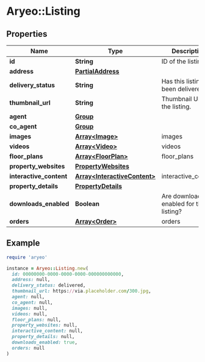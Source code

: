 # Aryeo::Listing

## Properties

| Name | Type | Description | Notes |
| ---- | ---- | ----------- | ----- |
| **id** | **String** | ID of the listing. |  |
| **address** | [**PartialAddress**](PartialAddress.md) |  |  |
| **delivery_status** | **String** | Has this listing been delivered? |  |
| **thumbnail_url** | **String** | Thumbnail URL for the listing. | [optional] |
| **agent** | [**Group**](Group.md) |  | [optional] |
| **co_agent** | [**Group**](Group.md) |  | [optional] |
| **images** | [**Array&lt;Image&gt;**](Image.md) | images | [optional] |
| **videos** | [**Array&lt;Video&gt;**](Video.md) | videos | [optional] |
| **floor_plans** | [**Array&lt;FloorPlan&gt;**](FloorPlan.md) | floor_plans | [optional] |
| **property_websites** | [**PropertyWebsites**](PropertyWebsites.md) |  | [optional] |
| **interactive_content** | [**Array&lt;InteractiveContent&gt;**](InteractiveContent.md) | interactive_content | [optional] |
| **property_details** | [**PropertyDetails**](PropertyDetails.md) |  | [optional] |
| **downloads_enabled** | **Boolean** | Are downloads enabled for this listing? |  |
| **orders** | [**Array&lt;Order&gt;**](Order.md) | orders | [optional] |

## Example

```ruby
require 'aryeo'

instance = Aryeo::Listing.new(
  id: 00000000-0000-0000-0000-000000000000,
  address: null,
  delivery_status: delivered,
  thumbnail_url: https://via.placeholder.com/300.jpg,
  agent: null,
  co_agent: null,
  images: null,
  videos: null,
  floor_plans: null,
  property_websites: null,
  interactive_content: null,
  property_details: null,
  downloads_enabled: true,
  orders: null
)
```

